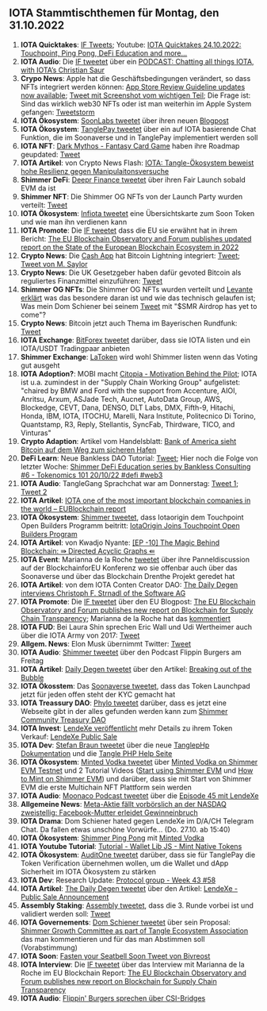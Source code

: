## IOTA Stammtischthemen für Montag, den 31.10.2022

1. **IOTA Quicktakes**: [IF Tweets](https://twitter.com/iota/status/1584469644207087616?s=20&t=wuuSKVEmavXpCPKN01FMJQ); Youtube: [IOTA Quicktakes 24.10.2022: Touchpoint, Ping Pong, DeFi Education and more...](https://www.youtube.com/watch?v=DjWdsTVmpUQ)
2. **IOTA Audio**: Die [IF tweetet](https://twitter.com/iota/status/1584590554108776448?s=20&t=cR4aDVQKsSeCMVCvNlIhFw) über ein [PODCAST: Chatting all things IOTA, with IOTA’s Christian Saur](https://coinjournal.net/news/podcast-chatting-all-things-iota-with-iotas-christian-saur/)
3. **Crypo News**: Apple hat die Geschäftsbedingungen verändert, so dass NFTs integriert werden können: [App Store Review Guideline updates now available](https://developer.apple.com/news/?id=xk8d7p8c); [Tweet mit Screenshot vom wichtigen Teil](https://twitter.com/Vrom14286662/status/1584794964810428419?s=20&t=cR4aDVQKsSeCMVCvNlIhFw); Die Frage ist: Sind das wirklich web30 NFTs oder ist man weiterhin im Apple System gefangen: [Tweetstorm](https://twitter.com/JasonLBaptiste/status/1584634687351574528?s=20&t=h5U_I9yEoTmfvU8KyFEyyQ)
4. **IOTA Ökosystem**: [SoonLabs tweetet](https://twitter.com/soon_labs/status/1584777659577683968?s=20&t=h5U_I9yEoTmfvU8KyFEyyQ) über ihren neuen [Blogpost](https://t.co/IYGPAhzF1n)
5. **IOTA Ökosystem**: [TanglePay tweetet](https://twitter.com/tanglepaycom/status/1584801470540812289?s=20&t=cR4aDVQKsSeCMVCvNlIhFw) über ein auf IOTA basierende Chat Funktion, die im Soonaverse und in TanglePay implementiert werden soll
6. **IOTA NFT**: [Dark Mythos - Fantasy Card Game](https://twitter.com/DarkMythosIOTA) haben ihre Roadmap geupdated: [Tweet](https://twitter.com/DarkMythosIOTA/status/1584814707730284544?s=20&t=cR4aDVQKsSeCMVCvNlIhFw)
7. **IOTA Artikel**: von Crypto News Flash: [IOTA: Tangle-Ökosystem beweist hohe Resilienz gegen Manipulaitonsversuche](https://www.crypto-news-flash.com/de/iota-beweist-resilienz-des-tangle-oekosystems-gegen-manipulationsversuche/)
8. **Shimmer DeFi**: [Deepr Finance tweetet](https://twitter.com/DeeprFinance/status/1584892847572254720?s=20&t=fi1lqhSwiGMqp9TepUvTKg) über ihren Fair Launch sobald EVM da ist
9. **Shimmer NFT**: Die Shimmer OG NFTs von der Launch Party wurden verteilt: [Tweet](https://twitter.com/WLiving0000/status/1584912984698150915?s=20&t=y8PKbo1Z9DpCCzxMl2IF-Q)
10. **IOTA Ökosystem**: [Infiota tweetet](https://twitter.com/infiota/status/1584874142054068224?s=20&t=Djj46OPpqkyPCVd79kI83Q) eine Übersichtskarte zum Soon Token und wie man ihn verdienen kann
11. **IOTA Promote**: Die [IF tweetet](https://twitter.com/iota/status/1584907639171043330?s=20&t=y8PKbo1Z9DpCCzxMl2IF-Q) dass die EU sie erwähnt hat in ihrem Bericht: [The EU Blockchain Observatory and Forum publishes updated report on the State of the European Blockchain Ecosystem in 2022](https://www.eublockchainforum.eu/news/press-release-eu-blockchain-ecosystem-report-revised-version-2022)
12. **Crypto News**: Die [Cash App](https://cash.app/) hat Bitcoin Lightning integriert: [Tweet](https://twitter.com/BTC_Archive/status/1584882882736115712?s=20&t=t_Hhd7kJQioqPWqYaBOyew); [Tweet von M. Saylor](https://twitter.com/saylor/status/1584973583477972992?s=20&t=MBqCers25lpzgow24nnGjw)
13. **Crypto News**: Die UK Gesetzgeber haben dafür gevoted Bitcoin als reguliertes Finanzmittel einzuführen: [Tweet](https://twitter.com/BitcoinMagazine/status/1584944725722681357?s=20&t=t_Hhd7kJQioqPWqYaBOyew)
14. **Shimmer OG NFTs**: Die Shimmer OG NFTs wurden verteilt und [Levante erklärt](https://twitter.com/lzpap/status/1584956836549382144?s=20&t=t_Hhd7kJQioqPWqYaBOyew) was das besondere daran ist und wie das technisch gelaufen ist; Was mein Dom Schiener bei seinem [Tweet](https://twitter.com/DomSchiener/status/1585218938178109440?s=20&t=c0UjfCbFUxoiRopd_ZNR9w) mit "$SMR Airdrop has yet to come"?
15. **Crypto News**: Bitcoin jetzt auch Thema im Bayerischen Rundfunk: [Tweet](https://twitter.com/jokoono/status/1584867249097445376?s=20&t=MBqCers25lpzgow24nnGjw)
16. **IOTA Exchange**: [BitForex tweetet](https://twitter.com/bitforexcom/status/1585161008309411840?s=20&t=uVc15R26oCD46ib7BqcyEg) darüber, dass sie IOTA listen und ein IOTA/USDT Tradingpaar anbieten
17. **Shimmer Exchange**: [LaToken](https://twitter.com/latokens/status/1584937558097924096?s=20&t=uVc15R26oCD46ib7BqcyEg) wird wohl Shimmer listen wenn das Voting gut ausgeht
18. **IOTA Adoption?**: MOBI macht [Citopia - Motivation Behind the Pilot](https://dlt.mobi/citopia-partstrak/); IOTA ist u.a. zumindest in der "Supply Chain Working Group" aufgelistet: "chaired by BMW and Ford with the support from Accenture, AIOI, Anritsu, Arxum, ASJade Tech, Aucnet, AutoData Group, AWS, Blockedge, CEVT, Dana, DENSO, DLT Labs, DMX, Fifth-9, Hitachi, Honda, IBM, IOTA, ITOCHU, Marelli, Nara Institute, Politecnico Di Torino, Quantstamp, R3, Reply, Stellantis, SyncFab, Thirdware, TICO, and Vinturas"
19. **Crypto Adaption**: Artikel vom Handelsblatt: [Bank of America sieht Bitcoin auf dem Weg zum sicheren Hafen](https://www.handelsblatt.com/finanzen/maerkte/devisen-rohstoffe/kryptowaehrung-bank-of-america-sieht-bitcoin-auf-dem-weg-zum-sicheren-hafen/28763756.html)
20. **DeFi Learn**: Neue Bankless DAO Tutorial: [Tweet](https://twitter.com/shimmernet/status/1584922745946644484?s=20&t=gzVN_3HPkHwg0TJYVvL4ww); Hier noch die Folge von letzter Woche: [Shimmer DeFi Education series by Bankless Consulting #6 - Tokenomics 101 20/10/22 #defi #web3](https://www.youtube.com/watch?v=C74Hww7pJdg)
21. **IOTA Audio**: TangleGang Sprachchat war am Donnerstag: [Tweet 1](https://twitter.com/GangTangleTalk/status/1585232758238248960?s=20&t=uVc15R26oCD46ib7BqcyEg); [Tweet 2](https://twitter.com/GangTangleTalk/status/1585671563633954823?s=20&t=0bgoqWjLlnw9or-ddrWTzg)
22. **IOTA Artikel**: [IOTA one of the most important blockchain companies in the world – EUBlockchain report](https://www.crypto-news-flash.com/iota-one-of-most-important-blockchain-companies-in-the-world-eublockchain-report/)
23. **IOTA Ökosystem**: [Shimmer tweetet](https://twitter.com/shimmernet/status/1585254930499207168?s=20&t=ZsaTLIyKtXzp_dNLUsuLsQ), dass Iotaorigin dem Touchpoint Open Builders Programm beitritt: [IotaOrigin Joins Touchpoint Open Builders Program](https://blog.shimmer.network/touchpoint-welcomes-iotaorigin/)
24. **IOTA Artikel**: von Kwadjo Nyante: [[EP -10] The Magic Behind Blockchain: ⇛ Directed Acyclic Graphs ⇚](https://medium.com/naoris-protocol/ep-10-the-magic-behind-blockchain-directed-acyclic-graphs-27dda3ae8d2e)
25. **IOTA Event**: Marianna de la Roche [tweetet](https://twitter.com/Marianadlrw/status/1585307052326277120?s=20&t=CEDyz74b3Kn3WzFCt0TAIg) über ihre Panneldiscussion auf der BlockchainforEU Konferenz wo sie offenbar auch über das Soonaverse und über das Blockchain Drenthe Projekt geredet hat
26. **IOTA Artikel**: von dem IOTA Conten Creator DAO: [The Daily Degen interviews Christoph F. Strnadl of the Software AG](https://medium.com/@iotacontentcreators/the-daily-degen-interviews-christoph-f-strnadl-of-the-software-ag-30653773b944)
27. **IOTA Promote**: Die [IF tweetet](https://twitter.com/iota/status/1585285131119611906?s=20&t=c0UjfCbFUxoiRopd_ZNR9w) über den EU Blogpost: [The EU Blockchain Observatory and Forum publishes new report on Blockchain for Supply Chain Transparency](https://www.eublockchainforum.eu/news/eu-blockchain-observatory-and-forum-publishes-new-report-blockchain-supply-chain-transparency); Marianna de la Roche hat das [kommentiert](https://twitter.com/Marianadlrw/status/1585323107090317316?s=20&t=c0UjfCbFUxoiRopd_ZNR9w)
28. **IOTA FUD**: Bei Laura Shin sprechen Eric Wall und Udi Wertheimer auch über die IOTA Army von 2017: [Tweet](https://twitter.com/laurashin/status/1584944236121972737?s=20&t=c0UjfCbFUxoiRopd_ZNR9w)
29. **Allgem. News**: Elon Musk übernimmt Twitter: [Tweet](https://twitter.com/elonmusk/status/1585341984679469056?s=20&t=c0UjfCbFUxoiRopd_ZNR9w)
30. **IOTA Audio**: [Shimmer tweetet](https://twitter.com/shimmernet/status/1584575513565151237?s=20&t=c0UjfCbFUxoiRopd_ZNR9w) über den Podcast Flippin Burgers am Freitag
31. **IOTA Artikel**: [Daily Degen tweetet](https://twitter.com/IccdNewsletter/status/1585301173484933120?s=20&t=c0UjfCbFUxoiRopd_ZNR9w) über den Artikel: [Breaking out of the Bubble](https://iotacreator.substack.com/p/breaking-out-of-the-bubble)
32. **IOTA Ökosstem**: Das [Soonaverse tweetet](https://twitter.com/soon_labs/status/1585510522056646656?s=20&t=tlF0MF-19SSV2Wt2NEeO8g), dass das Token Launchpad jetzt für jeden offen steht der KYC gemacht hat
33. **IOTA Treassury DAO**: [Phylo tweetet](https://twitter.com/PhyloIota/status/1585433623473573889?s=20&t=tlF0MF-19SSV2Wt2NEeO8g) darüber, dass es jetzt eine Webseite gibt in der alles gefunden werden kann zum [Shimmer Community Treasury DAO](https://shimmer-community-treasury.notion.site/Shimmer-Community-Treasury-DAO-ac49f464f3f941cc9e6ab68b810d82e5)
34. **IOTA Invest**: [LendeXe veröffentlicht](https://twitter.com/LendeXeFinance/status/1585369924100591617?s=20&t=tlF0MF-19SSV2Wt2NEeO8g) mehr Details zu ihrem Token Verkauf: [LendeXe Public Sale](https://medium.com/@LendeXeFinance/lendexe-public-sale-4586ab990f5f)
35. **IOTA Dev**: [Stefan Braun tweetet](https://twitter.com/tanglePHP/status/1585514735755300865?s=20&t=tlF0MF-19SSV2Wt2NEeO8g) über die neue [TanglepHp Dokumentation](https://github.com/tanglePHP/bundle/tree/main/documentation) und die [Tangle PHP Help Seite](https://github.com/tanglePHP/bundle/blob/main/documentation/Help/000_index.md)
36. **IOTA Ökosystem**: [Minted Vodka tweetet](https://twitter.com/MintedVodka/status/1585557742353268736?s=20&t=tlF0MF-19SSV2Wt2NEeO8g) über [Minted Vodka on  Shimmer EVM Testnet](https://minted.vodka/shimmer) und 2 Tutorial Videos ([Start using Shimmer EVM](https://www.youtube.com/watch?v=UeGaeJxrkdU) und [How to Mint on Shimmer EVM](https://www.youtube.com/watch?v=LliIDkCB-x8)) und darüber, dass sie mit Start von Shimmer EVM die erste Multichain NFT Plattform sein werden
37. **IOTA Audio**: [Moonaco Podcast tweetet](https://twitter.com/MoonacoPodcast/status/1585571951149449217?s=20&t=tlF0MF-19SSV2Wt2NEeO8g) über die [Episode 45 mit LendeXe](https://open.spotify.com/episode/613rUgukUEGvr6Mpw9M6EV?si=8Js2FQaERX6Q5-gZnF4_XQ&nd=1)
38. **Allgemeine News**: [Meta-Aktie fällt vorbörslich an der NASDAQ zweistellig: Facebook-Mutter erleidet Gewinneinbruch](https://www.finanzen.net/nachricht/aktien/bilanz-vorgelegt-meta-aktie-faellt-vorboerslich-an-der-nasdaq-zweistellig-facebook-mutter-erleidet-gewinneinbruch-11827421)
39. **IOTA Drama**: Dom Schiener hated gegen LendeXe im D/A/CH Telegram Chat. Da fallen etwas unschöne Vorwürfe... (Do. 27.10. ab 15:40)
40. **IOTA Ökosystem**: [Shimmer Ping Pong](https://twitter.com/shimmernet/status/1585615701485699072?s=20&t=rVSlbQMbYOQhuJohSo-j6g) mit [Minted Vodka](https://twitter.com/MintedVodka)
41. **IOTA Youtube Tutorial**: [Tutorial - Wallet Lib JS - Mint Native Tokens](https://www.youtube.com/watch?v=YB7C5VPhtc8)
42. **IOTA Ökosystem**: [AuditOne tweetet](https://twitter.com/auditone_team/status/1585876913855291392?s=20&t=4p75XXyvYjZW-vs1k5xiaw) darüber, dass sie für TanglePay die Token Verification übernehmen wollen, um die Wallet und dApp Sicherheit im IOTA Ökosystem zu stärken
43. **IOTA Dev**: Research Update: [Protocol group - Week 43 #58](https://github.com/iotaledger/research-updates/discussions/58)
44. **IOTA Artikel**: [The Daily Degen tweetet](https://twitter.com/IccdNewsletter/status/1585646848949489665?s=20&t=4p75XXyvYjZW-vs1k5xiaw) über den Artikel: [LendeXe - Public Sale Announcement](https://iotacreator.substack.com/p/breaking-out-of-the-bubble#%C2%A7lendexe-public-sale-announcement)
45. **Assembly Staking**: [Assembly tweetet](https://twitter.com/assembly_net/status/1585618323122823169?s=20&t=4p75XXyvYjZW-vs1k5xiaw), dass die 3. Runde vorbei ist und validiert werden soll: [Tweet](https://twitter.com/assembly_net/status/1585700710271819778?s=20&t=4p75XXyvYjZW-vs1k5xiaw)
46. **IOTA Governements**: [Dom Schiener tweetet](https://twitter.com/DomSchiener/status/1585673882421399555?s=20&t=4p75XXyvYjZW-vs1k5xiaw) über sein Proposal: [Shimmer Growth Committee as part of Tangle Ecosystem Association](https://govern.iota.org/t/shimmer-growth-committee-as-part-of-tangle-ecosystem-association/1423) das man kommentieren und für das man Abstimmen soll (Vorabstimmung)
47. **IOTA Soon**: [Fasten your Seatbell Soon Tweet von Bivreost](https://twitter.com/bivreost/status/1585895229428744193?s=20&t=4p75XXyvYjZW-vs1k5xiaw)
48. **IOTA Interview**: Die [IF tweetet](https://twitter.com/iota/status/1585285131119611906?s=20&t=od6Z49M3aymjytKjU4QNUw) über das Interview mit Marianna de la Roche im EU Blockchain Report: [The EU Blockchain Observatory and Forum publishes new report on Blockchain for Supply Chain Transparency](https://www.eublockchainforum.eu/news/eu-blockchain-observatory-and-forum-publishes-new-report-blockchain-supply-chain-transparency)
49. **IOTA Audio**: [Flippin' Burgers sprechen über CSI-Bridges](https://twitter.com/i/spaces/1ypKddawXmNKW)


